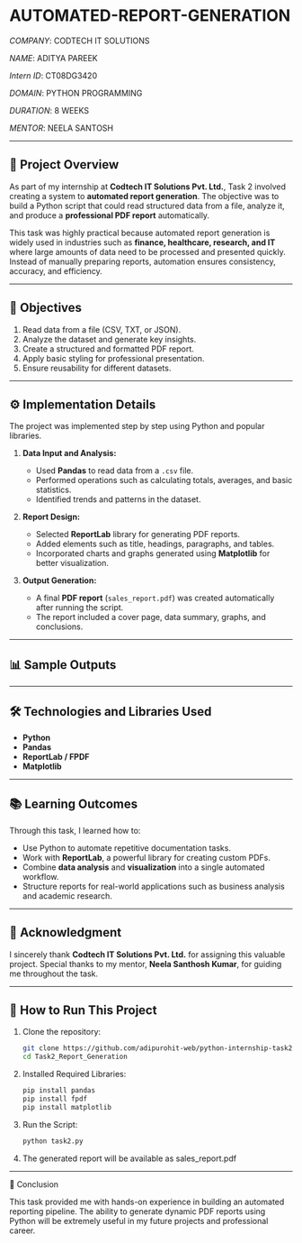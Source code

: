 # AUTOMATED-REPORT-GENERATION

*COMPANY*: CODTECH IT SOLUTIONS

*NAME*: ADITYA PAREEK

*Intern ID*: CT08DG3420

*DOMAIN*: PYTHON PROGRAMMING

*DURATION*: 8 WEEKS

*MENTOR*: NEELA SANTOSH

---
## 📖 Project Overview
As part of my internship at **Codtech IT Solutions Pvt. Ltd.**, Task 2 involved creating a system to **automated report generation**. The objective was to build a Python script that could read structured data from a file, analyze it, and produce a **professional PDF report** automatically.  

This task was highly practical because automated report generation is widely used in industries such as **finance, healthcare, research, and IT** where large amounts of data need to be processed and presented quickly. Instead of manually preparing reports, automation ensures consistency, accuracy, and efficiency.  

---

## 🎯 Objectives
1. Read data from a file (CSV, TXT, or JSON).  
2. Analyze the dataset and generate key insights.  
3. Create a structured and formatted PDF report.  
4. Apply basic styling for professional presentation.  
5. Ensure reusability for different datasets.  

---

## ⚙️ Implementation Details
The project was implemented step by step using Python and popular libraries.  

1. **Data Input and Analysis:**  
   - Used **Pandas** to read data from a `.csv` file.  
   - Performed operations such as calculating totals, averages, and basic statistics.  
   - Identified trends and patterns in the dataset.  

2. **Report Design:**  
   - Selected **ReportLab** library for generating PDF reports.  
   - Added elements such as title, headings, paragraphs, and tables.  
   - Incorporated charts and graphs generated using **Matplotlib** for better visualization.  

3. **Output Generation:**  
   - A final **PDF report** (`sales_report.pdf`) was created automatically after running the script.  
   - The report included a cover page, data summary, graphs, and conclusions.  

---

## 📊 Sample Outputs


---

## 🛠️ Technologies and Libraries Used
- **Python**  
- **Pandas**  
- **ReportLab / FPDF**  
- **Matplotlib**  

---

## 📚 Learning Outcomes
Through this task, I learned how to:  
- Use Python to automate repetitive documentation tasks.  
- Work with **ReportLab**, a powerful library for creating custom PDFs.  
- Combine **data analysis** and **visualization** into a single automated workflow.  
- Structure reports for real-world applications such as business analysis and academic research.  

---

## 🙏 Acknowledgment
I sincerely thank **Codtech IT Solutions Pvt. Ltd.** for assigning this valuable project. Special thanks to my mentor, **Neela Santhosh Kumar**, for guiding me throughout the task.  

---

## 📂 How to Run This Project
1. Clone the repository:  
   ```bash
   git clone https://github.com/adipurohit-web/python-internship-task2-report.git
   cd Task2_Report_Generation
2. Installed Required Libraries:
   ```bash
   pip install pandas
   pip install fpdf
   pip install matplotlib
3. Run the Script:
   ```bash
   python task2.py
4. The generated report will be available as sales_report.pdf

---

📌 Conclusion

This task provided me with hands-on experience in building an automated reporting pipeline. The ability to generate dynamic PDF reports using Python will be extremely useful in my future projects and professional career.
